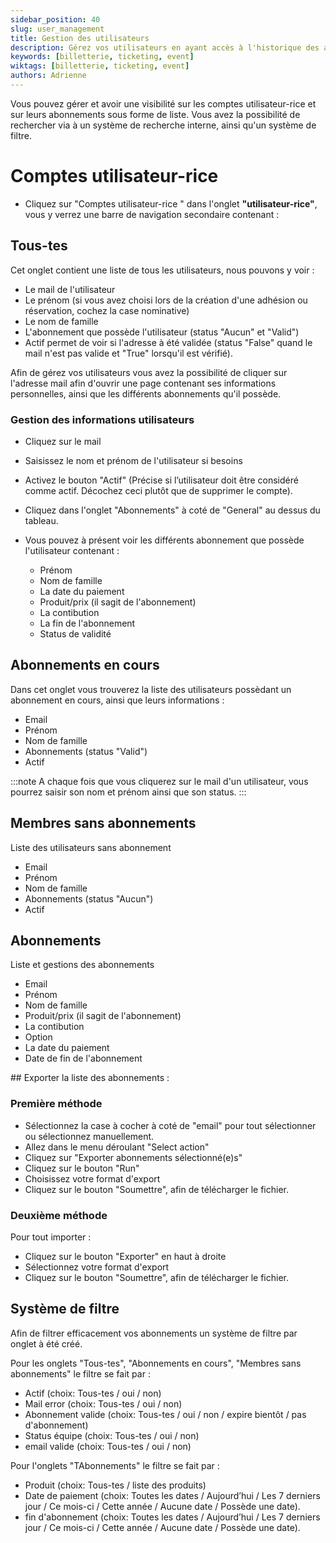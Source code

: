 ```yaml
---
sidebar_position: 40
slug: user_management
title: Gestion des utilisateurs
description: Gérez vos utilisateurs en ayant accès à l'historique des abonnements et réservations
keywords: [billetterie, ticketing, event]
wiktags: [billetterie, ticketing, event]
authors: Adrienne
---
```


Vous pouvez gérer et avoir une visibilité sur les comptes utilisateur-rice et sur leurs abonnements sous forme de liste. Vous avez la possibilité de rechercher via à un système de recherche interne, ainsi qu'un système de filtre.

# Comptes utilisateur-rice 

- Cliquez sur "Comptes utilisateur-rice " dans l'onglet **"utilisateur-rice"**, vous y verrez une barre de navigation secondaire contenant :

## Tous-tes

Cet onglet contient une liste de tous les utilisateurs, nous pouvons y voir :
- Le mail de l'utilisateur
- Le prénom (si vous avez choisi lors de la création d'une adhésion ou réservation, cochez la case nominative)
- Le nom de famille
- L'abonnement que possède l'utilisateur (status "Aucun" et "Valid")
- Actif permet de voir si l'adresse à été validée (status "False" quand le mail n'est pas valide et "True" lorsqu'il est vérifié).

Afin de gérez vos utilisateurs vous avez la possibilité de cliquer sur l'adresse mail afin d'ouvrir une page contenant ses informations personnelles, ainsi que les différents abonnements qu'il possède.

### Gestion des informations utilisateurs

- Cliquez sur le mail
- Saisissez le nom et prénom de l'utilisateur si besoins 
- Activez le bouton "Actif" (Précise si l’utilisateur doit être considéré comme actif. Décochez ceci plutôt que de supprimer le compte).

- Cliquez dans l'onglet "Abonnements" à coté de "General" au dessus du tableau.
- Vous pouvez à présent voir les différents abonnement que possède l'utilisateur contenant :
  - Prénom
  - Nom de famille 
  - La date du paiement
  - Produit/prix (il sagit de l'abonnement)
  - La contibution
  - La fin de l'abonnement
  - Status de validité

## Abonnements en cours 

Dans cet onglet vous trouverez la liste des utilisateurs possèdant un abonnement en cours, ainsi que leurs informations :

- Email
- Prénom
- Nom de famille 
- Abonnements (status "Valid")
- Actif

:::note
A chaque fois que vous cliquerez sur le mail d'un utilisateur, vous pourrez saisir son nom et prénom ainsi que son status.
:::

## Membres sans abonnements 

Liste des utilisateurs sans abonnement

- Email
- Prénom
- Nom de famille 
- Abonnements (status "Aucun")
- Actif

## Abonnements

Liste et gestions des abonnements

- Email
- Prénom
- Nom de famille 
- Produit/prix (il sagit de l'abonnement)
- La contibution
- Option
- La date du paiement
- Date de fin de l'abonnement

## Exporter la liste des abonnements :

### Première méthode

- Sélectionnez la case à cocher à coté de "email" pour tout sélectionner ou sélectionnez manuellement.
- Allez dans le menu déroulant "Select action"
- Cliquez sur "Exporter abonnements sélectionné(e)s"
- Cliquez sur le bouton "Run"
- Choisissez votre format d'export
- Cliquez sur le bouton "Soumettre", afin de télécharger le fichier.

### Deuxième méthode

Pour tout importer :
- Cliquez sur le bouton "Exporter" en haut à droite
- Sélectionnez votre format d'export
- Cliquez sur le bouton "Soumettre", afin de télécharger le fichier.

## Système de filtre

Afin de filtrer efficacement vos abonnements un système de filtre par onglet à été créé.

Pour les onglets "Tous-tes", "Abonnements en cours", "Membres sans abonnements" le filtre se fait par : 

- Actif (choix: Tous-tes / oui / non)
- Mail error (choix: Tous-tes / oui / non)
- Abonnement valide (choix: Tous-tes / oui / non / expire bientôt / pas d'abonnement)
- Status équipe (choix: Tous-tes / oui / non)
- email valide (choix: Tous-tes / oui / non)

Pour l'onglets "TAbonnements" le filtre se fait par : 

- Produit (choix: Tous-tes / liste des produits)
- Date de paiement (choix: Toutes les dates / Aujourd’hui / Les 7 derniers jour / Ce mois-ci / Cette année / Aucune date / Possède une date).
- fin d'abonnement (choix: Toutes les dates / Aujourd’hui / Les 7 derniers jour / Ce mois-ci / Cette année / Aucune date / Possède une date).

